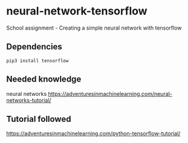 # neural-network-tensorflow
School assignment - Creating a simple neural network with tensorflow

## Dependencies
``pip3 install tensorflow``

## Needed knowledge
neural networks
https://adventuresinmachinelearning.com/neural-networks-tutorial/

## Tutorial followed
https://adventuresinmachinelearning.com/python-tensorflow-tutorial/

